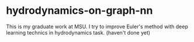 # hydrodynamics-on-graph-nn
  This is my graduate work at MSU. I try to improve Euler's method with deep learning technics in hydrodynamics task. (haven't done yet)
